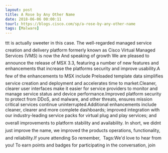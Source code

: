 ```yaml
---
layout: post
title: A Rose by Any Other Name 
date: 2018-06-06 00:00:11
tourl: https://blogs.cisco.com/sp/a-rose-by-any-other-name
tags: [Malware]
---
```

ttt is actually sweeter in this case. The well-regarded managed service creation and delivery platform formerly known as Cisco Virtual Managed Services (VMS) is now the And speaking of growth We are pleased to announce the release of MSX 3.3, featuring a number of new features and enhancements that increase the platforms security and improve usability.A few of the enhancements to MSX include Preloaded template data simplifies service creation and deployment and accelerates time to market.Cleaner, clearer user interfaces make it easier for service providers to monitor and manage service status and device performance.Improved platform security to protect from DDoS, and malware, and other threats, ensures mission critical services continue uninterrupted.Additional enhancements include cleaner, clearer and more complete dashboards; improved integration with our industry-leading service packs for virtual plug and play services; and overall improvements to platform stability and availability. In short, we didnt just improve the name, we improved the products operations, functionality, and reliability.If youre attending So remember,  Tags:We'd love to hear from you! To earn points and badges for participating in the conversation, join 